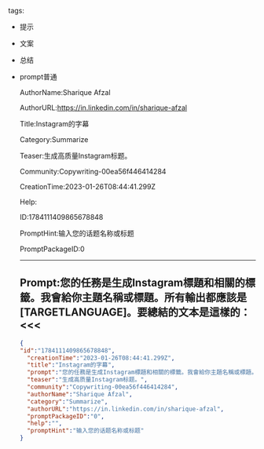   tags: 
- 提示
- 文案
- 总结
- prompt普通

  AuthorName:Sharique Afzal

  AuthorURL:https://in.linkedin.com/in/sharique-afzal

  Title:Instagram的字幕

  Category:Summarize

  Teaser:生成高质量Instagram标题。

  Community:Copywriting-00ea56f446414284

  CreationTime:2023-01-26T08:44:41.299Z

  Help:

  ID:1784111409865678848

  PromptHint:输入您的话题名称或标题

  PromptPackageID:0

  ---

  ## Prompt:您的任務是生成Instagram標題和相關的標籤。我會給你主題名稱或標題。所有輸出都應該是[TARGETLANGUAGE]。要總結的文本是這樣的：<<<

  ```json
  {
  "id":"1784111409865678848",
    "creationTime":"2023-01-26T08:44:41.299Z",
    "title":"Instagram的字幕",
    "prompt":"您的任務是生成Instagram標題和相關的標籤。我會給你主題名稱或標題。所有輸出都應該是[TARGETLANGUAGE]。要總結的文本是這樣的：<<<",
    "teaser":"生成高质量Instagram标题。",
    "community":"Copywriting-00ea56f446414284",
    "authorName":"Sharique Afzal",
    "category":"Summarize",
    "authorURL":"https://in.linkedin.com/in/sharique-afzal",
    "promptPackageID":"0",
    "help":"",
    "promptHint":"输入您的话题名称或标题"
  }
  ```
